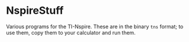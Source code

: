 # NspireStuff

Various programs for the TI-Nspire. These are in the binary `tns` format;
to use them, copy them to your calculator and run them.

